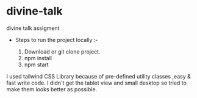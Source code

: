 # divine-talk
divine talk assigment

- Steps to run the project locally :-

  1. Download or git clone project.
  2. npm install
  3. npm start

 I used tailwind CSS Library because of pre-defined utility classes ,easy & fast write code.
 I didn't get the tablet view and small desktop so tried to make them looks better as possible. 
